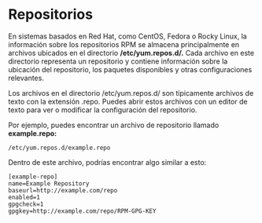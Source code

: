 # Repositorios

En sistemas basados en Red Hat, como CentOS, Fedora o Rocky Linux, la información sobre los repositorios RPM se almacena principalmente en archivos ubicados en el directorio **/etc/yum.repos.d/.** Cada archivo en este directorio representa un repositorio y contiene información sobre la ubicación del repositorio, los paquetes disponibles y otras configuraciones relevantes.

Los archivos en el directorio /etc/yum.repos.d/ son típicamente archivos de texto con la extensión .repo. Puedes abrir estos archivos con un editor de texto para ver o modificar la configuración del repositorio.

Por ejemplo, puedes encontrar un archivo de repositorio llamado **example.repo:**
```
/etc/yum.repos.d/example.repo
```
Dentro de este archivo, podrías encontrar algo similar a esto:
```
[example-repo]
name=Example Repository
baseurl=http://example.com/repo
enabled=1
gpgcheck=1
gpgkey=http://example.com/repo/RPM-GPG-KEY
```
